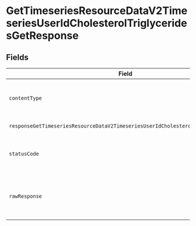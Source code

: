 # GetTimeseriesResourceDataV2TimeseriesUserIdCholesterolTriglyceridesGetResponse


## Fields

| Field                                                                                                  | Type                                                                                                   | Required                                                                                               | Description                                                                                            |
| ------------------------------------------------------------------------------------------------------ | ------------------------------------------------------------------------------------------------------ | ------------------------------------------------------------------------------------------------------ | ------------------------------------------------------------------------------------------------------ |
| `contentType`                                                                                          | *string*                                                                                               | :heavy_check_mark:                                                                                     | HTTP response content type for this operation                                                          |
| `responseGetTimeseriesResourceDataV2TimeseriesUserIdCholesterolTriglyceridesGet`                       | [shared.ClientFacingCholesterolTimeseries](../../models/shared/clientfacingcholesteroltimeseries.md)[] | :heavy_minus_sign:                                                                                     | Successful Response                                                                                    |
| `statusCode`                                                                                           | *number*                                                                                               | :heavy_check_mark:                                                                                     | HTTP response status code for this operation                                                           |
| `rawResponse`                                                                                          | [AxiosResponse](https://axios-http.com/docs/res_schema)                                                | :heavy_minus_sign:                                                                                     | Raw HTTP response; suitable for custom response parsing                                                |